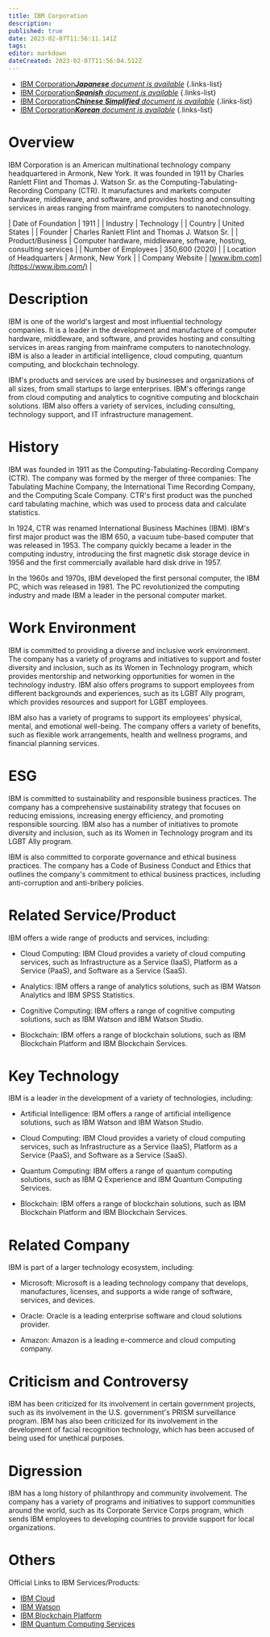 ```yaml
---
title: IBM Corporation
description: 
published: true
date: 2023-02-07T11:56:11.141Z
tags: 
editor: markdown
dateCreated: 2023-02-07T11:56:04.512Z
---
```


- [IBM Corporation***Japanese** document is available*](/ja/Knowledge-base/Dictionary/Company/ibm-corporation)
{.links-list}
- [IBM Corporation***Spanish** document is available*](/es/Knowledge-base/Dictionary/Company/ibm-corporation)
{.links-list}
- [IBM Corporation***Chinese Simplified** document is available*](/zh/Knowledge-base/Dictionary/Company/ibm-corporation)
{.links-list}
- [IBM Corporation***Korean** document is available*](/ko/Knowledge-base/Dictionary/Company/ibm-corporation)
{.links-list}


# Overview
IBM Corporation is an American multinational technology company headquartered in Armonk, New York. It was founded in 1911 by Charles Ranlett Flint and Thomas J. Watson Sr. as the Computing-Tabulating-Recording Company (CTR). It manufactures and markets computer hardware, middleware, and software, and provides hosting and consulting services in areas ranging from mainframe computers to nanotechnology.

| Date of Foundation | 1911 |
| Industry | Technology |
| Country | United States |
| Founder | Charles Ranlett Flint and Thomas J. Watson Sr. |
| Product/Business | Computer hardware, middleware, software, hosting, consulting services |
| Number of Employees | 350,600 (2020) |
| Location of Headquarters | Armonk, New York |
| Company Website | [www.ibm.com](https://www.ibm.com/) |

# Description
IBM is one of the world's largest and most influential technology companies. It is a leader in the development and manufacture of computer hardware, middleware, and software, and provides hosting and consulting services in areas ranging from mainframe computers to nanotechnology. IBM is also a leader in artificial intelligence, cloud computing, quantum computing, and blockchain technology.

IBM's products and services are used by businesses and organizations of all sizes, from small startups to large enterprises. IBM's offerings range from cloud computing and analytics to cognitive computing and blockchain solutions. IBM also offers a variety of services, including consulting, technology support, and IT infrastructure management.

# History
IBM was founded in 1911 as the Computing-Tabulating-Recording Company (CTR). The company was formed by the merger of three companies: The Tabulating Machine Company, the International Time Recording Company, and the Computing Scale Company. CTR's first product was the punched card tabulating machine, which was used to process data and calculate statistics.

In 1924, CTR was renamed International Business Machines (IBM). IBM's first major product was the IBM 650, a vacuum tube-based computer that was released in 1953. The company quickly became a leader in the computing industry, introducing the first magnetic disk storage device in 1956 and the first commercially available hard disk drive in 1957.

In the 1960s and 1970s, IBM developed the first personal computer, the IBM PC, which was released in 1981. The PC revolutionized the computing industry and made IBM a leader in the personal computer market.

# Work Environment
IBM is committed to providing a diverse and inclusive work environment. The company has a variety of programs and initiatives to support and foster diversity and inclusion, such as its Women in Technology program, which provides mentorship and networking opportunities for women in the technology industry. IBM also offers programs to support employees from different backgrounds and experiences, such as its LGBT Ally program, which provides resources and support for LGBT employees.

IBM also has a variety of programs to support its employees' physical, mental, and emotional well-being. The company offers a variety of benefits, such as flexible work arrangements, health and wellness programs, and financial planning services.

# ESG
IBM is committed to sustainability and responsible business practices. The company has a comprehensive sustainability strategy that focuses on reducing emissions, increasing energy efficiency, and promoting responsible sourcing. IBM also has a number of initiatives to promote diversity and inclusion, such as its Women in Technology program and its LGBT Ally program.

IBM is also committed to corporate governance and ethical business practices. The company has a Code of Business Conduct and Ethics that outlines the company's commitment to ethical business practices, including anti-corruption and anti-bribery policies.

# Related Service/Product
IBM offers a wide range of products and services, including:

- Cloud Computing: IBM Cloud provides a variety of cloud computing services, such as Infrastructure as a Service (IaaS), Platform as a Service (PaaS), and Software as a Service (SaaS).

- Analytics: IBM offers a range of analytics solutions, such as IBM Watson Analytics and IBM SPSS Statistics.

- Cognitive Computing: IBM offers a range of cognitive computing solutions, such as IBM Watson and IBM Watson Studio.

- Blockchain: IBM offers a range of blockchain solutions, such as IBM Blockchain Platform and IBM Blockchain Services.

# Key Technology
IBM is a leader in the development of a variety of technologies, including:

- Artificial Intelligence: IBM offers a range of artificial intelligence solutions, such as IBM Watson and IBM Watson Studio.

- Cloud Computing: IBM Cloud provides a variety of cloud computing services, such as Infrastructure as a Service (IaaS), Platform as a Service (PaaS), and Software as a Service (SaaS).

- Quantum Computing: IBM offers a range of quantum computing solutions, such as IBM Q Experience and IBM Quantum Computing Services.

- Blockchain: IBM offers a range of blockchain solutions, such as IBM Blockchain Platform and IBM Blockchain Services.

# Related Company
IBM is part of a larger technology ecosystem, including:

- Microsoft: Microsoft is a leading technology company that develops, manufactures, licenses, and supports a wide range of software, services, and devices.

- Oracle: Oracle is a leading enterprise software and cloud solutions provider.

- Amazon: Amazon is a leading e-commerce and cloud computing company.

# Criticism and Controversy
IBM has been criticized for its involvement in certain government projects, such as its involvement in the U.S. government's PRISM surveillance program. IBM has also been criticized for its involvement in the development of facial recognition technology, which has been accused of being used for unethical purposes.

# Digression
IBM has a long history of philanthropy and community involvement. The company has a variety of programs and initiatives to support communities around the world, such as its Corporate Service Corps program, which sends IBM employees to developing countries to provide support for local organizations.

# Others
Official Links to IBM Services/Products:

- [IBM Cloud](https://www.ibm.com/cloud)
- [IBM Watson](https://www.ibm.com/watson)
- [IBM Blockchain Platform](https://www.ibm.com/blockchain/platform)
- [IBM Quantum Computing Services](https://www.ibm.com/quantum-computing)